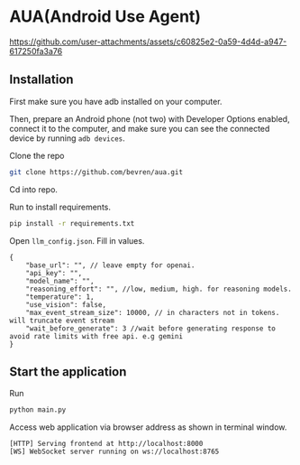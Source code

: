 # AUA(Android Use Agent)

https://github.com/user-attachments/assets/c60825e2-0a59-4d4d-a947-617250fa3a76

## Installation

First make sure you have adb installed on your computer.

Then, prepare an Android phone (not two) with Developer Options enabled, connect it to the computer, and make sure you can see the connected device by running `adb devices`.

Clone the repo 

```bash 
git clone https://github.com/bevren/aua.git
```

Cd into repo.

Run to install requirements.

```bash 
pip install -r requirements.txt
``` 

Open `llm_config.json`. Fill in values.

```jsonc
{
	"base_url": "", // leave empty for openai.
	"api_key": "",
	"model_name": "",
	"reasoning_effort": "", //low, medium, high. for reasoning models.
	"temperature": 1,
	"use_vision": false,
	"max_event_stream_size": 10000, // in characters not in tokens. will truncate event stream
	"wait_before_generate": 3 //wait before generating response to avoid rate limits with free api. e.g gemini
}
```

## Start the application

Run
```bash 
python main.py
```

Access web application via browser address as shown in terminal window.

```terminal
[HTTP] Serving frontend at http://localhost:8000
[WS] WebSocket server running on ws://localhost:8765
```



